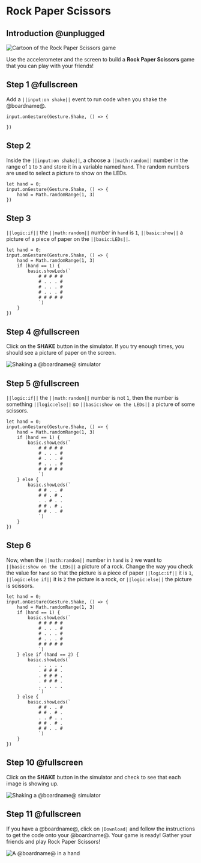 # Rock Paper Scissors

## Introduction @unplugged

![Cartoon of the Rock Paper Scissors game](/static/mb/projects/a4-motion.png)

Use the accelerometer and the screen to build a **Rock Paper Scissors** game that you can play with your friends!

## Step 1 @fullscreen

Add a ``||input:on shake||`` event to run code when you shake the @boardname@.

```blocks
input.onGesture(Gesture.Shake, () => {
    
})
```

## Step 2

Inside the ``||input:on shake||``, a choose a ``||math:random||`` number in the range of `1` to `3`
and store it in a variable named ``hand``. The random numbers are used to select a picture to show
on the LEDs.

```blocks
let hand = 0;
input.onGesture(Gesture.Shake, () => {
    hand = Math.randomRange(1, 3)
})
```

## Step 3

``||logic:if||`` the ``||math:random||`` number in ``hand`` is `1`, ``||basic:show||`` a picture of a piece of paper on the ``||basic:LEDs||``.

```blocks
let hand = 0;
input.onGesture(Gesture.Shake, () => {
    hand = Math.randomRange(1, 3)
    if (hand == 1) {
        basic.showLeds(`
            # # # # #
            # . . . #
            # . . . #
            # . . . #
            # # # # #
            `)
    }
})
```

## Step 4 @fullscreen

Click on the **SHAKE** button in the simulator. If you try enough times, you should see a picture of paper on the screen.

![Shaking a @boardname@ simulator](/static/mb/projects/rock-paper-scissors/rpsshake.gif)

## Step 5 @fullscreen

``||logic:if||`` the ``||math:random||`` number is not `1`, then the number is something
``||logic:else||`` so ``||basic:show on the LEDs||`` a picture of some scissors.

```blocks
let hand = 0;
input.onGesture(Gesture.Shake, () => {
    hand = Math.randomRange(1, 3)
    if (hand == 1) {
        basic.showLeds(`
            # # # # #
            # . . . #
            # . . . #
            # . . . #
            # # # # #
            `)
    } else {
        basic.showLeds(`
            # # . . #
            # # . # .
            . . # . .
            # # . # .
            # # . . #
            `)
    }
})
```

## Step 6

Now, when the ``||math:random||`` number in ``hand`` is `2` we want to ``||basic:show on the LEDs||`` a picture of a rock. Change the way you check the value for ``hand`` so that the picture is a piece of paper ``||logic:if||`` it is `1`, ``||logic:else if||`` it is `2` the picture is a rock, or ``||logic:else||`` the picture is scissors.

```blocks
let hand = 0;
input.onGesture(Gesture.Shake, () => {
    hand = Math.randomRange(1, 3)
    if (hand == 1) {
        basic.showLeds(`
            # # # # #
            # . . . #
            # . . . #
            # . . . #
            # # # # #
            `)
    } else if (hand == 2) {
        basic.showLeds(`
            . . . . .
            . # # # .
            . # # # .
            . # # # .
            . . . . .
            `)
    } else {
        basic.showLeds(`
            # # . . #
            # # . # .
            . . # . .
            # # . # .
            # # . . #
            `)
    }
})
```

## Step 10 @fullscreen

Click on the **SHAKE** button in the simulator and check to see that each image is showing up.

![Shaking a @boardname@ simulator](/static/mb/projects/rock-paper-scissors/rpssim3.gif)

## Step 11 @fullscreen

If you have a @boardname@, click on ``|Download|`` and follow the instructions to get the code
onto your @boardname@. Your game is ready! Gather your friends and play Rock Paper Scissors!

![A @boardname@ in a hand](/static/mb/projects/rock-paper-scissors/hand.jpg)
